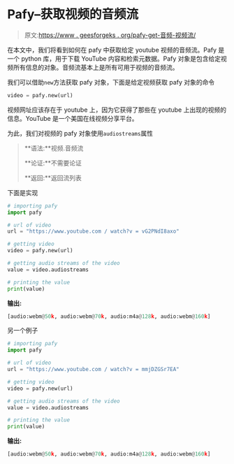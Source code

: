 # Pafy–获取视频的音频流

> 原文:[https://www . geesforgeks . org/pafy-get-音频-视频流/](https://www.geeksforgeeks.org/pafy-getting-audio-streams-of-the-video/)

在本文中，我们将看到如何在 pafy 中获取给定 youtube 视频的音频流。Pafy 是一个 python 库，用于下载 YouTube 内容和检索元数据。Pafy 对象是包含给定视频所有信息的对象。音频流基本上是所有可用于视频的音频流。

我们可以借助`new`方法获取 pafy 对象，下面是给定视频获取 pafy 对象的命令

```py
video = pafy.new(url)
```

视频网址应该存在于 youtube 上，因为它获得了那些在 youtube 上出现的视频的信息。YouTube 是一个美国在线视频分享平台。

为此，我们对视频的 pafy 对象使用`audiostreams`属性

> **语法:**视频.音频流
> 
> **论证:**不需要论证
> 
> **返回:**返回流列表

下面是实现

```py
# importing pafy
import pafy 

# url of video 
url = "https://www.youtube.com / watch?v = vG2PNdI8axo"

# getting video
video = pafy.new(url) 

# getting audio streams of the video
value = video.audiostreams

# printing the value
print(value)
```

**输出:**

```py
[audio:webm@50k, audio:webm@70k, audio:m4a@128k, audio:webm@160k]

```

另一个例子

```py
# importing pafy
import pafy 

# url of video 
url = "https://www.youtube.com / watch?v = mmjDZGSr7EA"

# getting video
video = pafy.new(url) 

# getting audio streams of the video
value = video.audiostreams

# printing the value
print(value)
```

**输出:**

```py
[audio:webm@50k, audio:webm@70k, audio:m4a@128k, audio:webm@160k]

```